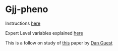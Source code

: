 # Gjj-pheno

Instructions [here](https://drive.google.com/file/d/0B3qwNGluXsHSUW9fdTNDRHh0LW8/view?usp=sharing)

Expert Level variables explained [here](https://drive.google.com/file/d/0B3qwNGluXsHSUW9fdTNDRHh0LW8/view?usp=sharing)

This is a follow on study of [this](https://arxiv.org/pdf/1607.08633.pdf) paper by [Dan Guest](https://github.com/dguest/delphes-rave/wiki/Output-Format)
